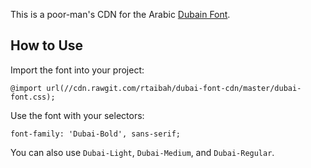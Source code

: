 This is a poor-man's CDN for the Arabic [Dubain Font](http://www.dubaifont.com/site?lang=en).

## How to Use
Import the font into your project:

	@import url(//cdn.rawgit.com/rtaibah/dubai-font-cdn/master/dubai-font.css);

Use the font with your selectors:

	font-family: 'Dubai-Bold', sans-serif;

You can also use ```Dubai-Light```, ```Dubai-Medium```, and ```Dubai-Regular```.


